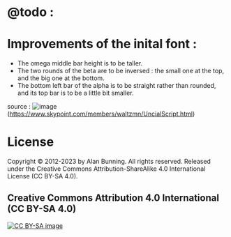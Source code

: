 # @todo : 

# Improvements of the inital font :

- The omega middle bar height is to be taller.  
- The two rounds of the beta are to be inversed : the small one at the top, and the big one at the bottom.
- The bottom left bar of the alpha is to be straight rather than rounded, and its top bar is to be a little bit smaller.

source : 
![image](https://github.com/user-attachments/assets/a26d06ca-b371-48d1-ad40-5f2f0b4f8483)
(https://www.skypoint.com/members/waltzmn/UncialScript.html)

# License
Copyright © 2012-2023 by Alan Bunning. All rights reserved. Released under the Creative Commons Attribution-ShareAlike 4.0 International License (CC BY-SA 4.0).

## Creative Commons Attribution 4.0 International (CC BY-SA 4.0)

[![CC BY-SA image](https://licensebuttons.net/l/by-sa/4.0/88x31.png)](http://creativecommons.org/licenses/by-sa/4.0/)


